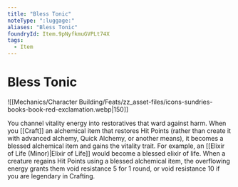 ```yaml
---
title: "Bless Tonic"
noteType: ":luggage:"
aliases: "Bless Tonic"
foundryId: Item.9pNyfkmuGVPLt74X
tags:
  - Item
---
```


# Bless Tonic
![[Mechanics/Character Building/Feats/zz_asset-files/icons-sundries-books-book-red-exclamation.webp|150]]

You channel vitality energy into restoratives that ward against harm. When you [[Craft]] an alchemical item that restores Hit Points (rather than create it with advanced alchemy, Quick Alchemy, or another means), it becomes a blessed alchemical item and gains the vitality trait. For example, an [[Elixir of Life (Minor)|Elixir of Life]] would become a blessed elixir of life. When a creature regains Hit Points using a blessed alchemical item, the overflowing energy grants them void resistance 5 for 1 round, or void resistance 10 if you are legendary in Crafting.
